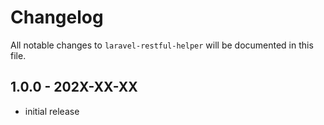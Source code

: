 # Changelog

All notable changes to `laravel-restful-helper` will be documented in this file.

## 1.0.0 - 202X-XX-XX

- initial release
